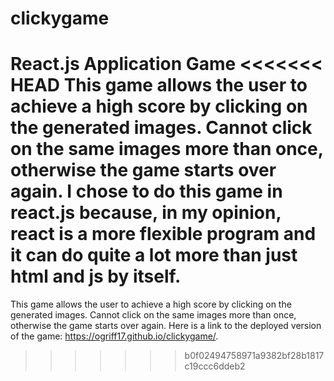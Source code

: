 # clickygame
React.js Application Game
<<<<<<< HEAD
This game allows the user to achieve a high score by clicking on the generated images. Cannot click on the same images more than once, otherwise the game starts over again. I chose to do this game in react.js because, in my opinion, react is a more flexible program and it can do quite a lot more than just html and js by itself.
=======
This game allows the user to achieve a high score by clicking on the generated images. Cannot click on the same images more than once, otherwise the game starts over again. 
Here is a link to the deployed version of the game: https://ogriff17.github.io/clickygame/.
>>>>>>> b0f02494758971a9382bf28b1817c19ccc6ddeb2
